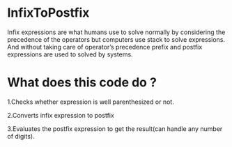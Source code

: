 # InfixToPostfix

Infix expressions are what humans use to solve normally by considering the precedence of the operators but computers use stack to solve expressions.
And without taking care of operator’s precedence prefix and postfix expressions are used to solved by systems.

# What does this code do ?

1.Checks whether expression is well parenthesized or not.

2.Converts infix expression to postfix

3.Evaluates the postfix expression to get the result(can handle any number of digits).

